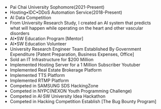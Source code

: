-  Pai Chai University Sophomore(2021-Present)
-  Hosting•IDC•DDoS Automation Service(2018-Present)
-  AI Data Competition
-  From University Research Study, I created an AI system that predicts what will happen while operating on the heart and other vascular disorders
-  AI•SW Education Program [Mentor]
-  AI•SW Education Volunteer
-  University Research Engineer Team Established By Government Expenditure [Patent Preparation, Business Expenses, Office]
-  Sold an IT Infrastructure for $200 Million
-  Implemented Hosting Server for a 1 Million Subscriber Youtuber
-  Implemented Real Estate Brokerage Platform 
-  Implemented TTS Platform 
-  Implemented RTMP Platform 
-  Competed in SAMSUNG SDS HackingZone
-  Competed in NYPC(NEXON Youth Programming Challenge)
-  Competed in AI·SW University Idea Hackathon
-  Competed in Hacking Competition Establish [The Bug Bounty Program]
